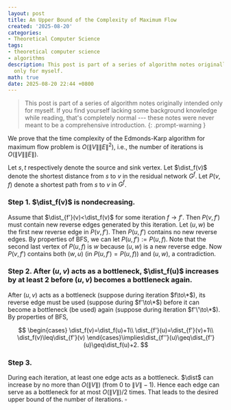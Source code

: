 ```yaml
---
layout: post
title: An Upper Bound of the Complexity of Maximum Flow
created: '2025-08-20'
categories:
- Theoretical Computer Science
tags:
- theoretical computer science
- algorithms
description: This post is part of a series of algorithm notes originally intended
  only for myself.
math: true
date: 2025-08-20 22:44 +0800
---
```

> This post is part of a series of algorithm notes originally intended only for myself. If you find yourself lacking some background knowledge while reading, that's completely normal --- these notes were never meant to be a comprehensive introduction.
{: .prompt-warning }

We prove that the time complexity of the Edmonds-Karp algorithm for maximum flow problem is $O(\|V\|\|E\|^2)$, i.e., the number of iterations is $O(\|V\|\|E\|)$.

Let $s,t$ respectively denote the source and sink vertex. Let $\dist_f(v)$ denote the shortest distance from $s$ to $v$ in the residual network $G^f$. Let $P(v,f)$ denote a shortest path from $s$ to $v$ in $G^f$.

### Step 1. $\dist_f(v)$ is nondecreasing.
Assume that $\dist_{f'}(v)<\dist_f(v)$ for some iteration $f\to f'$. Then $P(v,f')$ must contain new reverse edges generated by this iteration. Let $(u,w)$ be the first new reverse edge in $P(v,f')$. Then $P(u,f')$ contains no new reverse edges. By properties of BFS, we can let $P(u,f'):= P(u,f)$. Note that the second last vertex of $P(u,f)$ is $w$ because $(u,w)$ is a new reverse edge. Now $P(v,f')$ contains both $(w,u)$ (in $P(u,f')=P(u,f)$) and $(u,w)$, a contradiction.

### Step 2. After $(u,v)$ acts as a bottleneck, $\dist_f(u)$ increases by at least $2$ before $(u,v)$ becomes a bottleneck again.
After $(u,v)$ acts as a bottleneck (suppose during iteration $f\to\*$), its reverse edge must be used (suppose during $f'\to\*$) before it can become a bottleneck (be used) again (suppose during iteration $f'\'\to\*$). By properties of BFS,

$$
\begin{cases}
  \dist_f(v)=\dist_f(u)+1\\
  \dist_{f'}(u)=\dist_{f'}(v)+1\\
  \dist_f(v)\leq\dist_{f'}(v)
\end{cases}\implies\dist_{f''}(u)\geq\dist_{f'}(u)\geq\dist_f(u)+2.
$$

### Step 3.
During each iteration, at least one edge acts as a bottleneck. $\dist$ can increase by no more than $O(\|V\|)$ (from $0$ to $\|V\|-1$). Hence each edge can serve as a bottleneck for at most $O(\|V\|)/2$ times. That leads to the desired upper bound of the number of iterations. $\square$